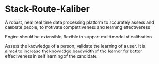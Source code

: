 # Stack-Route-Kaliber


A robust, near real time data processing platform to accurately assess and calibrate people, to motivate competitiveness and learning effectiveness

Engine should be extensible, flexible to support multi model of calibration

Assess the knowledge of a person, validate the learning of a user. It is aimed to increase the knowledge bandwidth of the learner for better effectiveness in self learning of the candidate.

